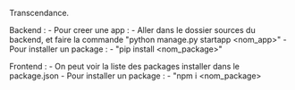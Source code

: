 Transcendance.

Backend :
    - Pour creer une app :
        - Aller dans le dossier sources du backend, et faire la commande "python manage.py startapp <nom_app>"
    - Pour installer un package :
        - "pip install <nom_package>"

Frontend :
    - On peut voir la liste des packages installer dans le package.json
    - Pour installer un package :
        - "npm i <nom_package>